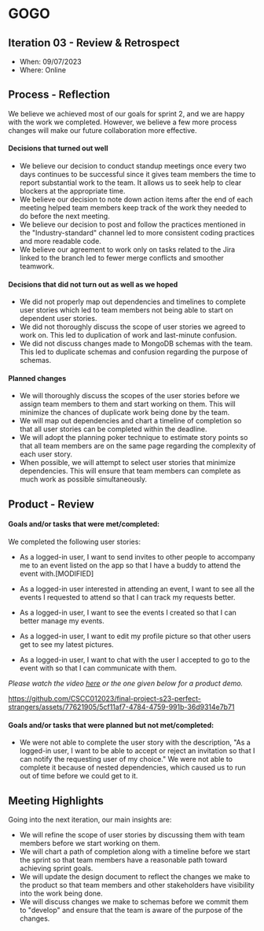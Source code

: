 # GOGO

## Iteration 03 - Review & Retrospect

 * When: 09/07/2023
 * Where: Online

## Process - Reflection

We believe we achieved most of our goals for sprint 2, and we are happy with the work we completed. However, we believe a few more process changes will make our future collaboration more effective.

#### Decisions that turned out well

 - We believe our decision to conduct standup meetings once every two days continues to be successful since it gives team members the time to report substantial work to the team. It allows us to seek help to clear blockers at the appropriate time.
 - We believe our decision to note down action items after the end of each meeting helped team members keep track of the work they needed to do before the next meeting.
 - We believe our decision to post and follow the practices mentioned in the "Industry-standard" channel led to more consistent coding practices and more readable code.
 - We believe our agreement to work only on tasks related to the Jira linked to the branch led to fewer merge conflicts and smoother teamwork.

#### Decisions that did not turn out as well as we hoped


- We did not properly map out dependencies and timelines to complete user stories which led to team members not being able to start on dependent user stories.
- We did not thoroughly discuss the scope of user stories we agreed to work on. This led to duplication of work and last-minute confusion.
- We did not discuss changes made to MongoDB schemas with the team. This led to duplicate schemas and confusion regarding the purpose of schemas.

#### Planned changes

- We will thoroughly discuss the scopes of the user stories before we assign team members to them and start working on them. This will minimize the chances of duplicate work being done by the team.
- We will map out dependencies and chart a timeline of completion so that all user stories can be completed within the deadline. 
- We will adopt the planning poker technique to estimate story points so that all team members are on the same page regarding the complexity of each user story.
- When possible, we will attempt to select user stories that minimize dependencies. This will ensure that team members can complete as much work as possible simultaneously.


## Product - Review

#### Goals and/or tasks that were met/completed:

We completed the following user stories:
 - As a logged-in user, I want to send invites to other people to accompany me to an event listed on the app so that I have a buddy to attend the event with.[MODIFIED]

 - As a logged-in user interested in attending an event, I want to see all the events I requested to attend so that I can track my requests better.

 - As a logged-in user, I want to see the events I created so that I can better manage my events.

 - As a logged-in user, I want to edit my profile picture so that other users get to see my latest pictures. 

 - As a logged-in user, I want to chat with the user I accepted to go to the event with so that I can communicate with them.

_Please watch the video [here](https://youtu.be/MBSdqsC4KxA) or the one given below for a product demo._

https://github.com/CSCC012023/final-project-s23-perfect-strangers/assets/77621905/5cf11af7-4784-4759-991b-36d9314e7b71


#### Goals and/or tasks that were planned but not met/completed:

 - We were not able to complete the user story with the description, "As a logged-in user, I want to be able to accept or reject an invitation so that I can notify the requesting user of my choice." We were not able to complete it because of nested dependencies, which caused us to run out of time before we could get to it.

## Meeting Highlights

Going into the next iteration, our main insights are:

- We will refine the scope of user stories by discussing them with team members before we start working on them. 
- We will chart a path of completion along with a timeline before we start the sprint so that team members have a reasonable path toward achieving sprint goals.
- We will update the design document to reflect the changes we make to the product so that team members and other stakeholders have visibility into the work being done.
- We will discuss changes we make to schemas before we commit them to "develop" and ensure that the team is aware of the purpose of the changes.
